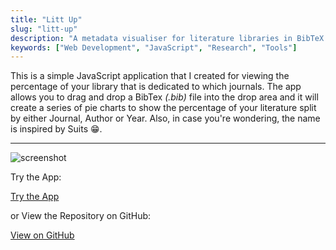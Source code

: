 ```yaml
---
title: "Litt Up"
slug: "litt-up"
description: "A metadata visualiser for literature libraries in BibTeX format"
keywords: ["Web Development", "JavaScript", "Research", "Tools"]
---
```


This is a simple JavaScript application that I created for viewing the percentage of your library that is dedicated to which journals. The app allows you to drag and drop a BibTex _(.bib)_ file into the drop area and it will create a series of pie charts to show the percentage of your literature split by either Journal, Author or Year. Also, in case you're wondering, the name is inspired by Suits 😁.

---

![screenshot](/portfolio/project-images/litt-up/feature.png)

Try the App:

<a className="btn btn-dark" href="https://gcoulby.github.io/LittUp/"  target="_blank" rel="noopener noreferrer"><i className="fa fa-globe"></i> Try the App</a>

or View the Repository on GitHub:

<a className="btn btn-dark" href="https://github.com/gcoulby/LittUp"  target="_blank" rel="noopener noreferrer"><i className="fa fa-github"></i> View on GitHub</a>
